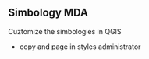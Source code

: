 ## **Simbology MDA**
Cuztomize the simbologies in QGIS

- copy and page in styles administrator

   ```{url}

   ```

